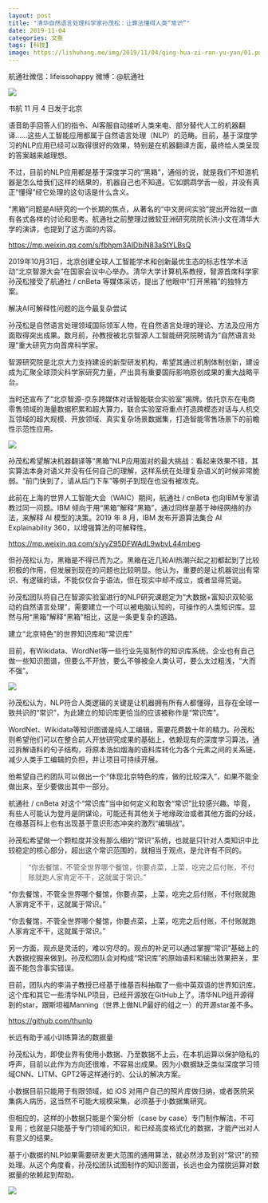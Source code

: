 ```yaml
---
layout: post
title: "清华自然语言处理科学家孙茂松：让算法懂得人类“常识”"
date: 2019-11-04
categories: 文章
tags: [科技]
image: https://lishuhang.me/img/2019/11/04/qing-hua-zi-ran-yu-yan/01.png
---
```


航通社微信：lifeissohappy 微博：@航通社

![](https://lishuhang.me/img/2019/11/04/qing-hua-zi-ran-yu-yan/01.png)

书航 11 月 4 日发于北京

语音助手回答人们的指令、AI客服自动接听人类来电、部分替代人工的机器翻译……这些人工智能应用都属于自然语言处理（NLP）的范畴。目前，基于深度学习的NLP应用已经可以取得很好的效果，特别是在机器翻译方面，最终给人类呈现的答案越来越理想。

不过，目前的NLP应用都是基于深度学习的“黑箱”，通俗的说，就是我们不知道机器是怎么给我们这样的结果的，机器自己也不知道。它如鹦鹉学舌一般，并没有真正“懂得”经它处理的这句话是什么含义。

“黑箱”问题是AI研究的一个长期的焦点，从著名的“中文房间实验”提出开始就一直有各式各样的讨论和思考。航通社之前整理过微软亚洲研究院院长洪小文在清华大学的演讲，也提到了这方面的内容。

https://mp.weixin.qq.com/s/fbhpm3AlDbiN83aStYLBsQ

2019年10月31日，北京创建全球人工智能学术和创新最优生态的标志性学术活动“北京智源大会”在国家会议中心举办。清华大学计算机系教授，智源首席科学家孙茂松接受了航通社 / cnBeta 等媒体采访，提出了他眼中“打开黑箱”的独特方案。

解决AI可解释性问题的迄今最复杂尝试

孙茂松是自然语言处理领域国际领军人物，在自然语言处理的理论、方法及应用方面取得突出成果。数月前，孙教授被北京智源人工智能研究院聘请为“自然语言处理”重大研究方向首席科学家。

智源研究院是北京大力支持建设的新型研发机构，希望其通过机制体制创新，建设成为汇聚全球顶尖科学家研究力量，产出具有重要国际影响原创成果的重大战略平台。

当时还宣布了“北京智源-京东跨媒体对话智能联合实验室”揭牌。依托京东在电商零售领域的海量数据积累和超大算力，联合实验室将重点打造跨模态对话与人机交互领域的超大规模、开放领域、真实复杂场景数据集，打造智能零售场景下的前瞻性示范性应用。

![](https://lishuhang.me/img/2019/11/04/qing-hua-zi-ran-yu-yan/02.jpg)

孙茂松希望解决机器翻译等“黑箱”NLP应用面对的最大挑战：看起来效果不错，其实算法本身对语义并没有任何自己的理解，这样系统在处理复杂语义的时候非常脆弱。“前门快到了，请从后门下车”等例子到现在也没有被攻克。

此前在上海的世界人工智能大会（WAIC）期间，航通社 / cnBeta 也向IBM专家请教过同一问题。IBM 倾向于用“黑箱”解释“黑箱”，通过同样是基于神经网络的办法，来解释 AI 模型的决策。2019 年 8 月，IBM 发布开源算法集合 AI Explainability 360，以增强算法的可解释性。

https://mp.weixin.qq.com/s/yyZ95DFWAdL9wbvL44mbeg

但孙茂松认为，黑箱是不得已而为之。黑箱在近几轮AI热潮兴起之初都起到了比较积极的作用，但发展到现在的问题也比较明显。他认为，重要的是让机器说出有常识、有逻辑的话，不能仅仅合乎语法，但在现实中却不成立，或者显得荒诞。

孙茂松团队将自己在智源实验室进行的NLP研究课题定为“大数据+富知识双轮驱动的自然语言处理”，需要建立一个可以被电脑认知的，可操作的人类知识库。显然与用“黑箱”解释“黑箱”相比，这是一条更复杂的道路。

建立“北京特色”的世界知识库和“常识库”

目前，有Wikidata、WordNet等一些行业先驱制作的知识库系统，企业也有自己做一些知识图谱，但要么不开放，要么不够被全人类认可，要么太过粗浅，“大而不强”。

![](https://lishuhang.me/img/2019/11/04/qing-hua-zi-ran-yu-yan/03.png)

孙茂松认为，NLP符合人类逻辑的关键是让机器拥有所有人都懂得，且存在全球一致共识的“常识”，为此建立的知识库更恰当的应该被称作是“常识库”。

WordNet、Wikidata等知识图谱是纯人工编辑，需要花费数十年的精力。孙茂松则希望他们可以在整合前人开放研究成果的基础上，依赖现有的深度学习算法，通过拆解语料的句子结构，将原本浩如烟海的语料库转化为各个元素之间的关系链，减少人类手工编辑的负担，并让项目可持续开展。

他希望自己的团队可以做出一个“体现北京特色的库，做的比较深入”，如果不能全做出来，至少要做出其中一部分。

航通社 / cnBeta 对这个“常识库”当中如何定义和取舍“常识”比较感兴趣。毕竟，有些人可能认为登月是阴谋论，可能还有其他关于地缘政治或者其他方面的分歧，在维基百科上也有出现基于意识形态冲突的激烈“编辑战”。

孙茂松希望做一个颗粒度并没有那么细的“常识”系统，也就是只针对人类知识中比较稳定的核心部分，超出这个常识范围的，就相当于观点，是允许有不同的。

> “你去餐馆，不管全世界哪个餐馆，你要点菜，上菜，吃完之后付账，不付账就跑人家肯定不干，这就属于常识。”

“你去餐馆，不管全世界哪个餐馆，你要点菜，上菜，吃完之后付账，不付账就跑人家肯定不干，这就属于常识。”

“你去餐馆，不管全世界哪个餐馆，你要点菜，上菜，吃完之后付账，不付账就跑人家肯定不干，这就属于常识。”

另一方面，观点是灵活的，难以穷尽的。观点的补足可以通过掌握“常识”基础上的大数据挖掘来做到。孙茂松团队会对构成“常识库”的原始语料和输出效果把关，里面不能包含事实错误。

目前，团队内的李涓子教授已经基于维基百科抽取了一些中英双语的世界知识库，这个库和其它一些清华NLP项目，已经开源放在GitHub上了。清华NLP组开源得到的star，跟斯坦福Manning（世界上做NLP最好的组之一）的开源star差不多。

https://github.com/thunlp

长远有助于减小训练算法的数据量

孙茂松认为，即使业界有使用小数据、乃至数据不上云，在本机运算以保护隐私的呼声，目前以此作为方向还很难，不容易出成果。因为小数据缺乏类似深度学习领域CNN、LITM、GPT2等这样通行的、公认的解决方案。

小数据目前只能用于有限领域，如 iOS 对用户自己的照片库做归纳，或者医院采集病人病历，这当然不可能大规模采集，必须基于小数据集研究。

但相应的，这样的小数据只能是个案分析（case by case）专门制作解法，不可复用；也就是只能基于专门领域的知识，和已经高度格式化的数据，才能产出对人有意义的结果。

基于小数据的NLP如果需要研发更大范围的通用算法，就必然涉及到对“常识”的预处理。从这个角度看，孙茂松团队试图制作的知识图谱，长远也会为摆脱运算对数据量的依赖起到帮助。

![](https://lishuhang.me/img/2019/11/04/qing-hua-zi-ran-yu-yan/04.png)